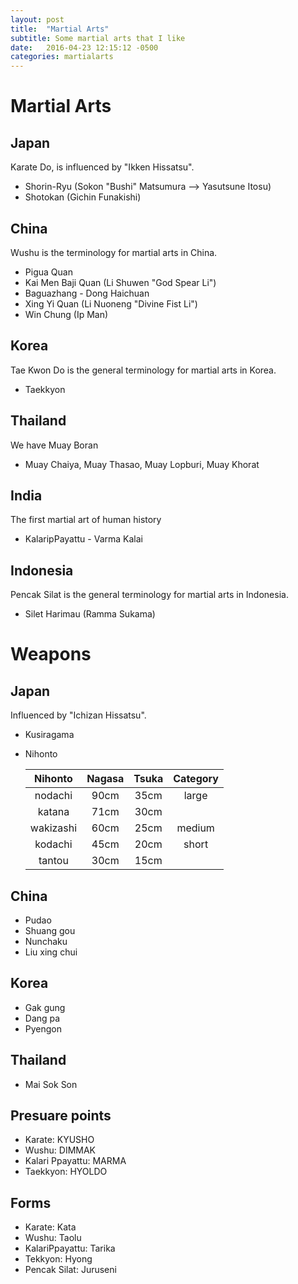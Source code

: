```yaml
---
layout: post
title:  "Martial Arts"
subtitle: Some martial arts that I like
date:   2016-04-23 12:15:12 -0500
categories: martialarts
---
```


# Martial Arts

## Japan

Karate Do, is influenced by "Ikken Hissatsu".

* Shorin-Ryu (Sokon "Bushi" Matsumura --> Yasutsune Itosu)
* Shotokan (Gichin Funakishi)
  
## China

Wushu is the terminology for martial arts in China.

* Pigua Quan 
* Kai Men Baji Quan  (Li Shuwen "God Spear Li")
* Baguazhang - Dong Haichuan
* Xing Yi Quan (Li Nuoneng "Divine Fist Li")
* Win Chung (Ip Man)

## Korea

Tae Kwon Do is the general terminology for martial arts in Korea.

* Taekkyon

## Thailand

We have Muay Boran

* Muay Chaiya, Muay Thasao, Muay Lopburi, Muay Khorat

## India

The first martial art of human history

* KalaripPayattu - Varma Kalai

## Indonesia

Pencak Silat is the general terminology for martial arts in Indonesia.

* Silet Harimau (Ramma Sukama)

# Weapons

## Japan

Influenced by "Ichizan Hissatsu".

* Kusiragama
* Nihonto

  | Nihonto | Nagasa | Tsuka | Category
  :----------:|:-----------:|:----------:|:------:
   nodachi   |   90cm  |   35cm   |   large     |
   katana    |   71cm  |   30cm   |             |
   wakizashi |   60cm  |   25cm   |   medium   |
   kodachi   |   45cm  |   20cm   |   short     |
   tantou    |   30cm  |   15cm   |             |
    
## China

* Pudao
* Shuang gou
* Nunchaku
* Liu xing chui

## Korea

* Gak gung
* Dang pa
* Pyengon

## Thailand

* Mai Sok Son

## Presuare points

* Karate: KYUSHO
* Wushu: DIMMAK
* Kalari Ppayattu: MARMA
* Taekkyon: HYOLDO

## Forms

* Karate: Kata
* Wushu: Taolu
* KalariPpayattu: Tarika
* Tekkyon: Hyong
* Pencak Silat: Juruseni

